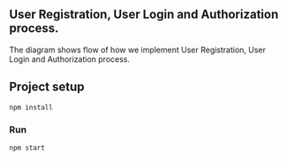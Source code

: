## User Registration, User Login and Authorization process.
The diagram shows flow of how we implement User Registration, User Login and Authorization process.
## Project setup
```
npm install
```

### Run
```
npm start
```
